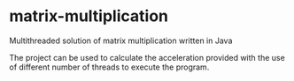# matrix-multiplication

Multithreaded solution of matrix multiplication written in Java

The project can be used to calculate the acceleration provided with the use of different number of threads to execute the program.
